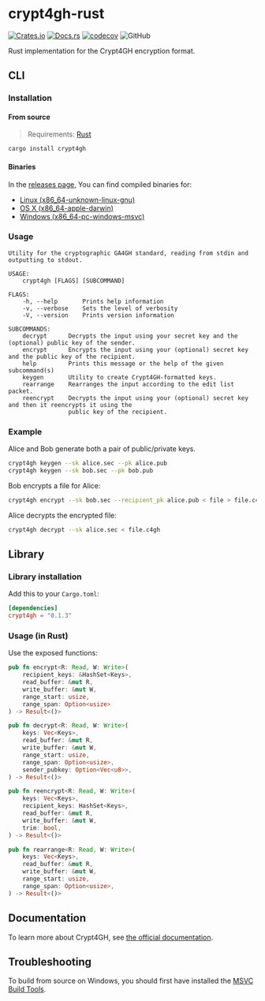 # crypt4gh-rust

[![Crates.io](https://img.shields.io/crates/v/crypt4gh)](https://crates.io/crates/crypt4gh)
[![Docs.rs](https://docs.rs/crypt4gh/badge.svg)](https://docs.rs/crypt4gh/latest/crypt4gh)
[![codecov](https://codecov.io/gh/EGA-archive/Crypt4gh-rust/branch/main/graph/badge.svg?token=MS2512UglC)](https://codecov.io/gh/EGA-archive/Crypt4gh-rust)
![GitHub](https://img.shields.io/github/license/EGA-archive/crypt4gh-rust)

Rust implementation for the Crypt4GH encryption format.

## CLI

### Installation

#### From source

> Requirements: [Rust](https://www.rust-lang.org/tools/install)

```sh
cargo install crypt4gh
```

#### Binaries

In the [releases page](https://github.com/EGA-archive/crypt4gh-rust/releases/latest), You can find compiled binaries for:

- [Linux (x86_64-unknown-linux-gnu)](https://github.com/EGA-archive/crypt4gh-rust/releases/download/v0.1.3/crypt4gh-x86_64-unknown-linux-gnu)
- [OS X (x86_64-apple-darwin)](https://github.com/EGA-archive/crypt4gh-rust/releases/download/v0.1.3/crypt4gh-x86_64-apple-darwin)
- [Windows (x86_64-pc-windows-msvc)](https://github.com/EGA-archive/crypt4gh-rust/releases/download/v0.1.3/crypt4gh-x86_64-pc-windows-msvc.exe)

### Usage

```text
Utility for the cryptographic GA4GH standard, reading from stdin and outputting to stdout.

USAGE:
    crypt4gh [FLAGS] [SUBCOMMAND]

FLAGS:
    -h, --help       Prints help information
    -v, --verbose    Sets the level of verbosity
    -V, --version    Prints version information

SUBCOMMANDS:
    decrypt      Decrypts the input using your secret key and the (optional) public key of the sender.
    encrypt      Encrypts the input using your (optional) secret key and the public key of the recipient.
    help         Prints this message or the help of the given subcommand(s)
    keygen       Utility to create Crypt4GH-formatted keys.
    rearrange    Rearranges the input according to the edit list packet.
    reencrypt    Decrypts the input using your (optional) secret key and then it reencrypts it using the
                 public key of the recipient.
```

### Example

Alice and Bob generate both a pair of public/private keys.

```sh
crypt4gh keygen --sk alice.sec --pk alice.pub
crypt4gh keygen --sk bob.sec --pk bob.pub
```

Bob encrypts a file for Alice:

```sh
crypt4gh encrypt --sk bob.sec --recipient_pk alice.pub < file > file.c4gh
```

Alice decrypts the encrypted file:

```sh
crypt4gh decrypt --sk alice.sec < file.c4gh
```

## Library

### Library installation

Add this to your `Cargo.toml`:

```toml
[dependencies]
crypt4gh = "0.1.3"
```

### Usage (in Rust)

Use the exposed functions:

```rust
pub fn encrypt<R: Read, W: Write>(
    recipient_keys: &HashSet<Keys>,
    read_buffer: &mut R,
    write_buffer: &mut W,
    range_start: usize,
    range_span: Option<usize>
) -> Result<()>

pub fn decrypt<R: Read, W: Write>(
    keys: Vec<Keys>,
    read_buffer: &mut R,
    write_buffer: &mut W,
    range_start: usize,
    range_span: Option<usize>,
    sender_pubkey: Option<Vec<u8>>,
) -> Result<()>

pub fn reencrypt<R: Read, W: Write>(
    keys: Vec<Keys>,
    recipient_keys: HashSet<Keys>,
    read_buffer: &mut R,
    write_buffer: &mut W,
    trim: bool,
) -> Result<()>

pub fn rearrange<R: Read, W: Write>(
    keys: Vec<Keys>,
    read_buffer: &mut R,
    write_buffer: &mut W,
    range_start: usize,
    range_span: Option<usize>,
) -> Result<()>
```

## Documentation

To learn more about Crypt4GH, see [the official documentation](https://crypt4gh.readthedocs.io/en/latest/).

## Troubleshooting

To build from source on Windows, you should first have installed the [MSVC Build Tools](https://visualstudio.microsoft.com/downloads/#build-tools-for-visual-studio-2019).
